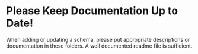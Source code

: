 # Please Keep Documentation Up to Date!
When adding or updating a schema, please put appropriate descriptions or documentation in these folders. 
A well documented readme file is sufficient. 
